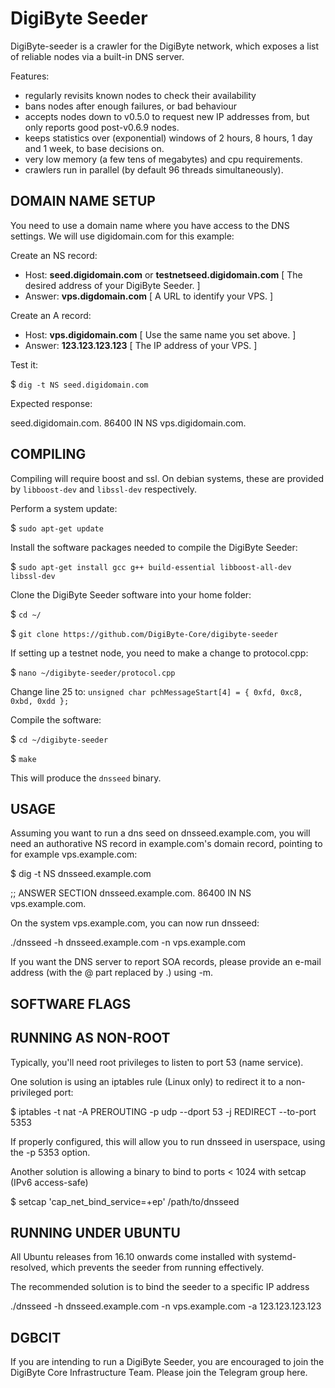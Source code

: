 DigiByte Seeder
===============

DigiByte-seeder is a crawler for the DigiByte network, which exposes a list of reliable nodes via a built-in DNS server.

Features:
* regularly revisits known nodes to check their availability
* bans nodes after enough failures, or bad behaviour
* accepts nodes down to v0.5.0 to request new IP addresses from, but only reports good post-v0.6.9 nodes.
* keeps statistics over (exponential) windows of 2 hours, 8 hours, 1 day and 1 week, to base decisions on.
* very low memory (a few tens of megabytes) and cpu requirements.
* crawlers run in parallel (by default 96 threads simultaneously).


DOMAIN NAME SETUP
-----------------

You need to use a domain name where you have access to the DNS settings. We will use digidomain.com for this example:

Create an NS record:

- Host:     **seed.digidomain.com** or **testnetseed.digidomain.com**  [ The desired address of your DigiByte Seeder. ]
- Answer:   **vps.digdomain.com**                                      [ A URL to identify your VPS. ] 

Create an A record:

- Host:     **vps.digidomain.com**                                      [ Use the same name you set above. ]
- Answer:   **123.123.123.123**                                         [ The IP address of your VPS. ] 

Test it:

$ ```dig -t NS seed.digidomain.com```

Expected response:

seed.digidomain.com.   86400    IN      NS     vps.digidomain.com.


COMPILING
---------

Compiling will require boost and ssl.  On debian systems, these are provided
by `libboost-dev` and `libssl-dev` respectively.

Perform a system update:

$ ```sudo apt-get update```

Install the software packages needed to compile the DigiByte Seeder:

$ ```sudo apt-get install gcc g++ build-essential libboost-all-dev libssl-dev```

Clone the DigiByte Seeder software into your home folder:

$ ```cd ~/```

$ ```git clone https://github.com/DigiByte-Core/digibyte-seeder```

If setting up a testnet node, you need to make a change to protocol.cpp:

$ ```nano ~/digibyte-seeder/protocol.cpp```

Change line 25 to: ```unsigned char pchMessageStart[4] = { 0xfd, 0xc8, 0xbd, 0xdd };```

Compile the software:

$ ```cd ~/digibyte-seeder```

$ ```make```

This will produce the `dnsseed` binary.


USAGE
-----

Assuming you want to run a dns seed on dnsseed.example.com, you will
need an authorative NS record in example.com's domain record, pointing
to for example vps.example.com:

$ dig -t NS dnsseed.example.com

;; ANSWER SECTION
dnsseed.example.com.   86400    IN      NS     vps.example.com.

On the system vps.example.com, you can now run dnsseed:

./dnsseed -h dnsseed.example.com -n vps.example.com

If you want the DNS server to report SOA records, please provide an
e-mail address (with the @ part replaced by .) using -m.

SOFTWARE FLAGS
--------------




RUNNING AS NON-ROOT
-------------------

Typically, you'll need root privileges to listen to port 53 (name service).

One solution is using an iptables rule (Linux only) to redirect it to
a non-privileged port:

$ iptables -t nat -A PREROUTING -p udp --dport 53 -j REDIRECT --to-port 5353

If properly configured, this will allow you to run dnsseed in userspace, using
the -p 5353 option.

Another solution is allowing a binary to bind to ports < 1024 with setcap (IPv6 access-safe)

$ setcap 'cap_net_bind_service=+ep' /path/to/dnsseed

RUNNING UNDER UBUNTU
-------------------

All Ubuntu releases from 16.10 onwards come installed with systemd-resolved, which prevents the seeder from running effectively.

The recommended solution is to bind the seeder to a specific IP address

./dnsseed -h dnsseed.example.com -n vps.example.com -a 123.123.123.123


DGBCIT
------

If you are intending to run a DigiByte Seeder, you are encouraged to join the DigiByte Core Infrastructure Team. Please join the Telegram group here.